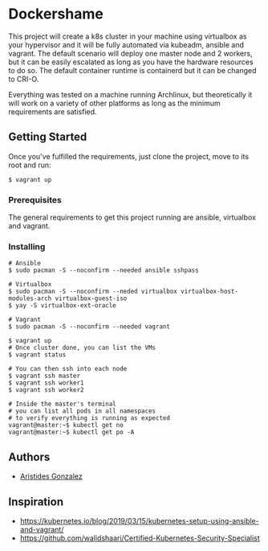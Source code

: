 # Dockershame

This project will create a k8s cluster in your machine using virtualbox as your hypervisor
and it will be fully automated via kubeadm, ansible and vagrant. The default scenario will deploy
one master node and 2 workers, but it can be easily escalated as long as you have the hardware
resources to do so. The default container runtime is containerd but it can be changed to CRI-O.

Everything was tested on a machine running Archlinux, but theoretically it will work on a variety
of other platforms as long as the minimum requirements are satisfied.

## Getting Started

Once you've fulfilled the requirements, just clone the project, move to its root and run:

```
$ vagrant up
```

### Prerequisites

The general requirements to get this project running are ansible, virtualbox and vagrant.

### Installing

```
# Ansible
$ sudo pacman -S --noconfirm --needed ansible sshpass

# Virtualbox
$ sudo pacman -S --noconfirm --neded virtualbox virtualbox-host-modules-arch virtualbox-guest-iso
$ yay -S virtualbox-ext-oracle

# Vagrant
$ sudo pacman -S --noconfirm --needed vagrant

$ vagrant up
# Once cluster done, you can list the VMs
$ vagrant status

# You can then ssh into each node
$ vagrant ssh master
$ vagrant ssh worker1
$ vagrant ssh worker2

# Inside the master's terminal
# you can list all pods in all namespaces
# to verify everything is running as expected
vagrant@master:~$ kubectl get no
vagrant@master:~$ kubectl get po -A
```

## Authors

* [Aristides Gonzalez](https://github.com/ariguillegp)

## Inspiration

* https://kubernetes.io/blog/2019/03/15/kubernetes-setup-using-ansible-and-vagrant/
* https://github.com/walidshaari/Certified-Kubernetes-Security-Specialist
